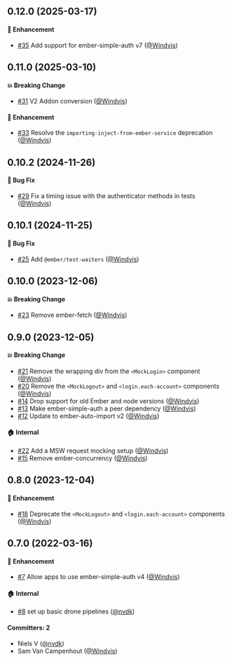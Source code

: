 

## 0.12.0 (2025-03-17)

#### :rocket: Enhancement
* [#35](https://github.com/lblod/ember-mock-login/pull/35) Add support for ember-simple-auth v7 ([@Windvis](https://github.com/Windvis))


## 0.11.0 (2025-03-10)

#### :boom: Breaking Change
* [#31](https://github.com/lblod/ember-mock-login/pull/31) V2 Addon conversion ([@Windvis](https://github.com/Windvis))

#### :rocket: Enhancement
* [#33](https://github.com/lblod/ember-mock-login/pull/33) Resolve the `importing-inject-from-ember-service` deprecation ([@Windvis](https://github.com/Windvis))


## 0.10.2 (2024-11-26)

#### :bug: Bug Fix
* [#29](https://github.com/lblod/ember-mock-login/pull/29) Fix a timing issue with the authenticator methods in tests ([@Windvis](https://github.com/Windvis))


## 0.10.1 (2024-11-25)

#### :bug: Bug Fix
* [#25](https://github.com/lblod/ember-mock-login/pull/25) Add `@ember/test-waiters` ([@Windvis](https://github.com/Windvis))


## 0.10.0 (2023-12-06)

#### :boom: Breaking Change
* [#23](https://github.com/lblod/ember-mock-login/pull/23) Remove ember-fetch ([@Windvis](https://github.com/Windvis))


## 0.9.0 (2023-12-05)

#### :boom: Breaking Change
* [#21](https://github.com/lblod/ember-mock-login/pull/21) Remove the wrapping div from the `<MockLogin>` component ([@Windvis](https://github.com/Windvis))
* [#20](https://github.com/lblod/ember-mock-login/pull/20) Remove the `<MockLogout>` and `<login.each-account>` components ([@Windvis](https://github.com/Windvis))
* [#14](https://github.com/lblod/ember-mock-login/pull/14) Drop support for old Ember and node versions ([@Windvis](https://github.com/Windvis))
* [#13](https://github.com/lblod/ember-mock-login/pull/13) Make ember-simple-auth a peer dependency ([@Windvis](https://github.com/Windvis))
* [#12](https://github.com/lblod/ember-mock-login/pull/12) Update to ember-auto-import v2 ([@Windvis](https://github.com/Windvis))

#### :house: Internal
* [#22](https://github.com/lblod/ember-mock-login/pull/22) Add a MSW request mocking setup ([@Windvis](https://github.com/Windvis))
* [#15](https://github.com/lblod/ember-mock-login/pull/15) Remove ember-concurrency ([@Windvis](https://github.com/Windvis))


## 0.8.0 (2023-12-04)

#### :rocket: Enhancement
* [#18](https://github.com/lblod/ember-mock-login/pull/18) Deprecate the `<MockLogout>` and `<login.each-account>` components ([@Windvis](https://github.com/Windvis))


## 0.7.0 (2022-03-16)

#### :rocket: Enhancement
* [#7](https://github.com/lblod/ember-mock-login/pull/7) Allow apps to use ember-simple-auth v4 ([@Windvis](https://github.com/Windvis))

#### :house: Internal
* [#8](https://github.com/lblod/ember-mock-login/pull/8) set up basic drone pipelines ([@nvdk](https://github.com/nvdk))

#### Committers: 2
- Niels V ([@nvdk](https://github.com/nvdk))
- Sam Van Campenhout ([@Windvis](https://github.com/Windvis))

